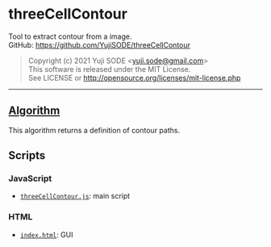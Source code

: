 # threeCellContour
Tool to extract contour from a image.  
GitHub: https://github.com/YujiSODE/threeCellContour  
>Copyright (c) 2021 Yuji SODE \<yuji.sode@gmail.com\>  
>This software is released under the MIT License.  
>See LICENSE or http://opensource.org/licenses/mit-license.php  
______
## [Algorithm](algorithm.md)
This algorithm returns a definition of contour paths.

## Scripts
### JavaScript
- [`threeCellContour.js`](threeCellContour.js): main script

### HTML
- [`index.html`](index.html): GUI
